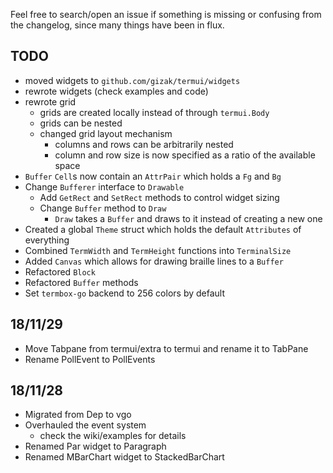Feel free to search/open an issue if something is missing or confusing from the changelog, since many things have been in flux.

## TODO

- moved widgets to `github.com/gizak/termui/widgets`
- rewrote widgets (check examples and code)
- rewrote grid
  - grids are created locally instead of through `termui.Body`
  - grids can be nested
  - changed grid layout mechanism
    - columns and rows can be arbitrarily nested
    - column and row size is now specified as a ratio of the available space
- `Buffer` `Cell`s now contain an `AttrPair` which holds a `Fg` and `Bg`
- Change `Bufferer` interface to `Drawable`
  - Add `GetRect` and `SetRect` methods to control widget sizing
  - Change `Buffer` method to `Draw`
    - `Draw` takes a `Buffer` and draws to it instead of creating a new one
- Created a global `Theme` struct which holds the default `Attributes` of everything
- Combined `TermWidth` and `TermHeight` functions into `TerminalSize`
- Added `Canvas` which allows for drawing braille lines to a `Buffer`
- Refactored `Block`
- Refactored `Buffer` methods
- Set `termbox-go` backend to 256 colors by default

## 18/11/29

- Move Tabpane from termui/extra to termui and rename it to TabPane
- Rename PollEvent to PollEvents

## 18/11/28

- Migrated from Dep to vgo
- Overhauled the event system
  - check the wiki/examples for details
- Renamed Par widget to Paragraph
- Renamed MBarChart widget to StackedBarChart
